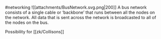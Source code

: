 #networking
![[attachments/BusNetwork.svg.png|200]]
A bus network consists of a single cable or ‘backbone’ that runs between all the nodes on the network. All data that is sent across the network is broadcasted to all of the nodes on the bus.

Possibility for [[zk/Collisons]]